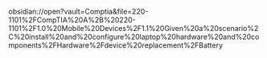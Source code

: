 obsidian://open?vault=Comptia&file=220-1101%2FCompTIA%20A%2B%20220-1101%2F1.0%20Mobile%20Devices%2F1.1%20Given%20a%20scenario%2C%20install%20and%20configure%20laptop%20hardware%20and%20components%2FHardware%2Fdevice%20replacement%2FBattery